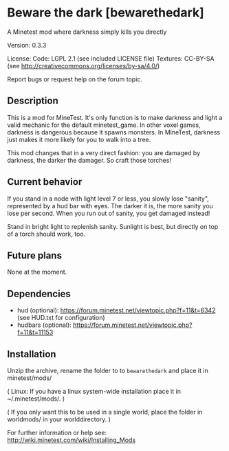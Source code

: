 Beware the dark [bewarethedark]
=================

A Minetest mod where darkness simply kills you directly

Version: 0.3.3

License:
  Code: LGPL 2.1 (see included LICENSE file)
  Textures: CC-BY-SA (see http://creativecommons.org/licenses/by-sa/4.0/)

Report bugs or request help on the forum topic.

Description
-----------

This is a mod for MineTest. It's only function is to make
darkness and light a valid mechanic for the default minetest_game.
In other voxel games, darkness is dangerous because it spawns
monsters. In MineTest, darkness just makes it more likely for you
to walk into a tree.

This mod changes that in a very direct fashion: you are damaged
by darkness, the darker the damager. So craft those torches!

Current behavior
----------------

If you stand in a node with light level 7 or less, you slowly
lose "sanity", represented by a hud bar with eyes. The darker it is,
the more sanity you lose per second. When you run out of sanity,
you get damaged instead!

Stand in bright light to replenish sanity. Sunlight is best, but
directly on top of a torch should work, too.

Future plans
------------

None at the moment.

Dependencies
------------
* hud (optional): https://forum.minetest.net/viewtopic.php?f=11&t=6342 (see HUD.txt for configuration)
* hudbars (optional): https://forum.minetest.net/viewtopic.php?f=11&t=11153

Installation
------------

Unzip the archive, rename the folder to to `bewarethedark` and
place it in minetest/mods/

(  Linux: If you have a linux system-wide installation place
    it in ~/.minetest/mods/.  )

(  If you only want this to be used in a single world, place
    the folder in worldmods/ in your worlddirectory.  )

For further information or help see:
http://wiki.minetest.com/wiki/Installing_Mods
